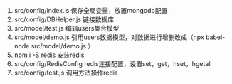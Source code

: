1. src/config/index.js 保存全局变量，放置mongodb配置
2. src/config/DBHelper.js 链接数据库
3. src/model/test.js 编辑users集合模型
4. src/model/demo.js 引用users数据模型，对数据进行增删改成（npx babel-node src/model/demo.js ）
5. npm i -S redis 安装redis
6. src/config/RedisConfig redis连接配置，设置set，get，hset，hgetall
7. src/config/test.js 调用方法操作redis
